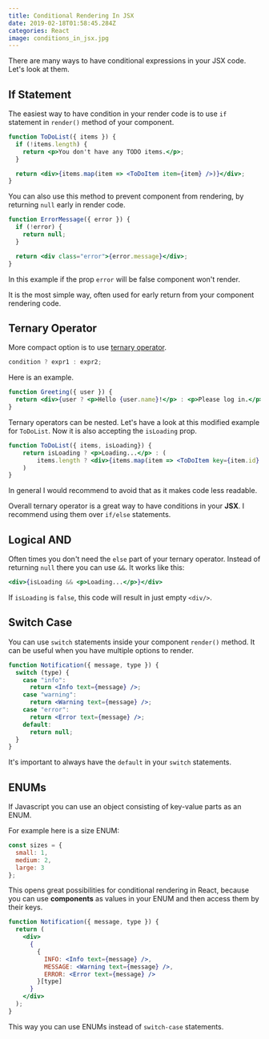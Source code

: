 ```yaml
---
title: Conditional Rendering In JSX 
date: 2019-02-18T01:58:45.284Z
categories: React
image: conditions_in_jsx.jpg
---
```


There are many ways to have conditional expressions in your JSX code. Let's look at them.

## If Statement

The easiest way to have condition in your render code is to use `if` statement in `render()` method of your component.

```jsx
function ToDoList({ items }) {
  if (!items.length) {
    return <p>You don't have any TODO items.</p>;
  }

  return <div>{items.map(item => <ToDoItem item={item} />)}</div>;
}
```

You can also use this method to prevent component from rendering, by returning `null` early in render code.

```jsx
function ErrorMessage({ error }) {
  if (!error) {
    return null;
  }

  return <div class="error">{error.message}</div>;
}
```

In this example if the prop `error` will be false component won't render.

It is the most simple way, often used for early return from your component rendering code.

## Ternary Operator

More compact option is to use [ternary operator](https://developer.mozilla.org/en-US/docs/Web/JavaScript/Reference/Operators/Conditional_Operator).

```js
condition ? expr1 : expr2;
```

Here is an example.

```jsx
function Greeting({ user }) {
  return <div>{user ? <p>Hello {user.name}!</p> : <p>Please log in.</p>}</div>;
}
```

Ternary operators can be nested. Let's have a look at this modified example for `ToDoList`. Now it is also accepting the `isLoading` prop.

```jsx
function ToDoList({ items, isLoading}) {
    return isLoading ? <p>Loading...</p> : (
        items.length ? <div>{items.map(item => <ToDoItem key={item.id} item={item} />}</div> : <p>ToDo list is empty</p>  )
    )
}
```

In general I would recommend to avoid that as it makes code less readable.

Overall ternary operator is a great way to have conditions in your **JSX**. I recommend using them over `if/else` statements.

## Logical AND

Often times you don't need the `else` part of your ternary operator. Instead of returning `null` there you can use `&&`. It works like this:

```jsx
<div>{isLoading && <p>Loading...</p>}</div>
```

If `isLoading` is `false`, this code will result in just empty `<div/>`.

## Switch Case

You can use `switch` statements inside your component `render()` method. It can be useful when you have multiple options to render.

```jsx
function Notification({ message, type }) {
  switch (type) {
    case "info":
      return <Info text={message} />;
    case "warning":
      return <Warning text={message} />;
    case "error":
      return <Error text={message} />;
    default:
      return null;
  }
}
```

It's important to always have the `default` in your `switch` statements.

## ENUMs

If Javascript you can use an object consisting of key-value parts as an ENUM.

For example here is a size ENUM:

```jsx
const sizes = {
  small: 1,
  medium: 2,
  large: 3
};
```

This opens great possibilities for conditional rendering in React, because you can use **components** as values in your ENUM and then access them by their keys.

```jsx
function Notification({ message, type }) {
  return (
    <div>
      {
        {
          INFO: <Info text={message} />,
          MESSAGE: <Warning text={message} />,
          ERROR: <Error text={message} />
        }[type]
      }
    </div>
  );
}
```

This way you can use ENUMs instead of `switch-case` statements.

